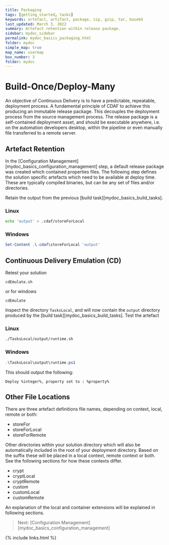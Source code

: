 ```yaml
---
title: Packaging
tags: [getting_started, tasks]
keywords: artefact, artifact, package, zip, gzip, tar, base64
last_updated: March 3, 2022
summary: Artefact retention within release package.
sidebar: mydoc_sidebar
permalink: mydoc_basics_packaging.html
folder: mydoc
simple_map: true
map_name: usermap
box_number: 3
folder: mydoc
---
```


# Build-Once/Deploy-Many

An objective of Continuous Delivery is to have a predictable, repeatable, deployment process. A fundamental principle of CDAF to achieve this producing an immutable release package. This decouples the deployment process from the source management process. The release package is a self-contained deployment asset, and should be executable anywhere, i.e. on the automation developers desktop, within the pipeline or even manually file transferred to a remote server.

## Artefact Retention

In the [Configuration Management][mydoc_basics_configuration_management] step, a default release package was created which contained properties files. The following step defines the solution specific artefacts which need to be available at deploy time. These are typically compiled binaries, but can be any set of files and/or directories.

Retain the output from the previous [build task][mydoc_basics_build_tasks].

### Linux

``` bash
echo 'output' > .cdaf/storeForLocal
```

### Windows

``` powershell
Set-Content .\.cdaf\storeForLocal 'output'
```

## Continuous Delivery Emulation (CD)

Retest your solution

    cdEmulate.sh

or for windows

    cdEmulate

Inspect the directory `TasksLocal`, and will now contain the `output` directory produced by the [build task][mydoc_basics_build_tasks]. Test the artefact

### Linux

``` bash
./TasksLocal/output/runtime.sh
```

### Windows

``` powershell
.\TasksLocal\output\runtime.ps1
```

This should output the following:

```
Deploy %integer%, property set to : %property%
```

## Other File Locations

There are three artefact definitions file names, depending on context, local, remote or both:

- storeFor
- storeForLocal
- storeForRemote

Other directories within your solution directory which will also be automatically included in the root of your deployment directory. Based on the suffix these will be placed in a local context, remote context or both. See the following sections for how these contexts differ.

- crypt
- cryptLocal
- cryptRemote
- custom
- customLocal
- customRemote

An explanation of the local and container extensions will be explained in following sections.

> Next: [Configuration Management][mydoc_basics_configuration_management]

{% include links.html %}
